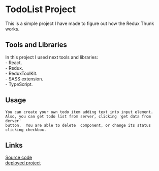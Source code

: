 # TodoList Project
This is a simple project I have made to figure out how the Redux Thunk works.
## Tools and Libraries
 In this project I used next tools and libraries:<br/>
    - React.<br/>
    - Redux.<br/>
    - ReduxToolKit.<br/>
    - SASS extension.<br/>
    - TypeScript. <br/>
## Usage
    You can create your own todo item adding text into input element.
    Also, you can get todo list from server, clicking 'get data from derver'
    button.  You are able to delete  component, or change its status
    clicking checkbox.
## Links
[Source code](https://github.com/mikitapapok/examplesOfReactReduxTypescript/tree/toolkitType)
<br/>
[deployed project](https://mikitapapok.github.io/examplesOfReactReduxTypescript/)


